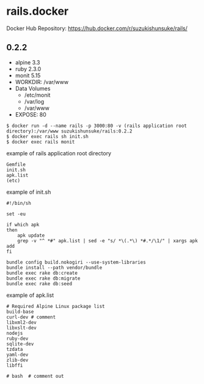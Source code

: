 # rails.docker

Docker Hub Repository: https://hub.docker.com/r/suzukishunsuke/rails/

## 0.2.2

* alpine 3.3
* ruby 2.3.0
* monit 5.15
* WORKDIR: /var/www
* Data Volumes
  * /etc/monit
  * /var/log
  * /var/www
* EXPOSE: 80

```
$ docker run -d --name rails -p 3000:80 -v (rails application root directory):/var/www suzukishunsuke/rails:0.2.2
$ docker exec rails sh init.sh
$ docker exec rails monit
```

example of rails application root directory

```
Gemfile
init.sh
apk.list
(etc)
```

example of init.sh

```
#!/bin/sh

set -eu

if which apk
then
    apk update
    grep -v "^ *#" apk.list | sed -e "s/ *\(.*\) *#.*/\1/" | xargs apk add
fi

bundle config build.nokogiri --use-system-libraries
bundle install --path vendor/bundle
bundle exec rake db:create
bundle exec rake db:migrate
bundle exec rake db:seed
```

example of apk.list

```
# Required Alpine Linux package list
build-base
curl-dev # comment
libxml2-dev
libxslt-dev
nodejs
ruby-dev
sqlite-dev
tzdata
yaml-dev
zlib-dev
libffi

# bash  # comment out
```
